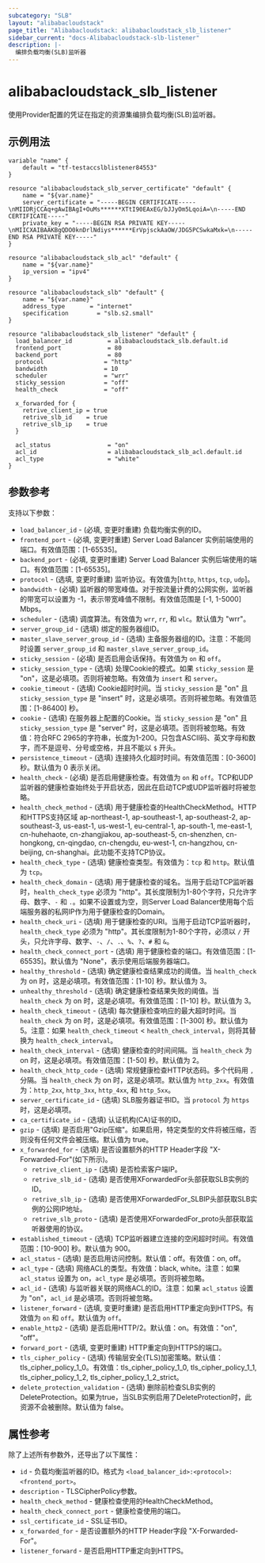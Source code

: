 ```yaml
---
subcategory: "SLB"
layout: "alibabacloudstack"
page_title: "Alibabacloudstack: alibabacloudstack_slb_listener"
sidebar_current: "docs-Alibabacloudstack-slb-listener"
description: |- 
  编排负载均衡(SLB)监听器
---
```


# alibabacloudstack_slb_listener

使用Provider配置的凭证在指定的资源集编排负载均衡(SLB)监听器。

## 示例用法

```hcl
variable "name" {
    default = "tf-testaccslblistener84553"
}

resource "alibabacloudstack_slb_server_certificate" "default" {
	name = "${var.name}"
	server_certificate = "-----BEGIN CERTIFICATE-----\nMIIDRjCCAq+gAwIBAgI+OuMs******XTtI90EAxEG/bJJyOm5LqoiA=\n-----END CERTIFICATE-----"
	private_key = "-----BEGIN RSA PRIVATE KEY-----\nMIICXAIBAAKBgQDO0knDrlNdiys******ErVpjsckAaOW/JDG5PCSwkaMxk=\n-----END RSA PRIVATE KEY-----"
}

resource "alibabacloudstack_slb_acl" "default" {
	name = "${var.name}"
	ip_version = "ipv4"
}

resource "alibabacloudstack_slb" "default" {
	name = "${var.name}"
	address_type       = "internet"
	specification        = "slb.s2.small"
}

resource "alibabacloudstack_slb_listener" "default" {
  load_balancer_id          = alibabacloudstack_slb.default.id
  frontend_port             = 80
  backend_port              = 80
  protocol                 = "http"
  bandwidth                = 10
  scheduler                = "wrr"
  sticky_session           = "off"
  health_check             = "off"

  x_forwarded_for {
    retrive_client_ip = true
    retrive_slb_id    = true
    retrive_slb_ip    = true
  }

  acl_status                = "on"
  acl_id                    = alibabacloudstack_slb_acl.default.id
  acl_type                  = "white"
}
```

## 参数参考

支持以下参数：

  * `load_balancer_id` - (必填, 变更时重建) 负载均衡实例的ID。
  * `frontend_port` - (必填, 变更时重建) Server Load Balancer 实例前端使用的端口。有效值范围：[1-65535]。
  * `backend_port` - (必填, 变更时重建) Server Load Balancer 实例后端使用的端口。有效值范围：[1-65535]。
  * `protocol` - (选填, 变更时重建) 监听协议。有效值为[`http`, `https`, `tcp`, `udp`]。
  * `bandwidth` - (必填) 监听器的带宽峰值。对于按流量计费的公网实例，监听器的带宽可以设置为 -1，表示带宽峰值不限制。有效值范围是 [-1, 1-5000] Mbps。
  * `scheduler` - (选填) 调度算法。有效值为 `wrr`, `rr`, 和 `wlc`。默认值为 "wrr"。
  * `server_group_id` - (选填) 绑定的服务器组ID。
  * `master_slave_server_group_id` - (选填) 主备服务器组的ID。注意：不能同时设置 `server_group_id` 和 `master_slave_server_group_id`。
  * `sticky_session` - (必填) 是否启用会话保持。有效值为 `on` 和 `off`。
  * `sticky_session_type` - (选填) 处理Cookie的模式。如果 `sticky_session` 是 "on"，这是必填项。否则将被忽略。有效值为 `insert` 和 `server`。
  * `cookie_timeout` - (选填) Cookie超时时间。当 `sticky_session` 是 "on" 且 `sticky_session_type` 是 "insert" 时，这是必填项。否则将被忽略。有效值范围：[1-86400] 秒。
  * `cookie` - (选填) 在服务器上配置的Cookie。当 `sticky_session` 是 "on" 且 `sticky_session_type` 是 "server" 时，这是必填项。否则将被忽略。有效值：符合RFC 2965的字符串，长度为1-200。只包含ASCII码、英文字母和数字，而不是逗号、分号或空格，并且不能以 `$` 开头。
  * `persistence_timeout` - (选填) 连接持久化超时时间。有效值范围：[0-3600] 秒。默认值为 0 表示关闭。
  * `health_check` - (必填) 是否启用健康检查。有效值为 `on` 和 `off`。TCP和UDP监听器的健康检查始终处于开启状态，因此在启动TCP或UDP监听器时将被忽略。
  * `health_check_method` - (选填) 用于健康检查的HealthCheckMethod。HTTP和HTTPS支持区域 ap-northeast-1, ap-southeast-1, ap-southeast-2, ap-southeast-3, us-east-1, us-west-1, eu-central-1, ap-south-1, me-east-1, cn-huhehaote, cn-zhangjiakou, ap-southeast-5, cn-shenzhen, cn-hongkong, cn-qingdao, cn-chengdu, eu-west-1, cn-hangzhou, cn-beijing, cn-shanghai。此功能不支持TCP协议。
  * `health_check_type` - (选填) 健康检查类型。有效值为：`tcp` 和 `http`。默认值为 `tcp`。
  * `health_check_domain` - (选填) 用于健康检查的域名。当用于启动TCP监听器时，`health_check_type` 必须为 "http"。其长度限制为1-80个字符，只允许字母、数字、`-` 和 `.`。如果不设置或为空，则Server Load Balancer使用每个后端服务器的私网IP作为用于健康检查的Domain。
  * `health_check_uri` - (选填) 用于健康检查的URI。当用于启动TCP监听器时，`health_check_type` 必须为 "http"。其长度限制为1-80个字符，必须以 `/` 开头，只允许字母、数字、`-`、`/`、`.`、`%`、`?`、`#` 和 `&`。
  * `health_check_connect_port` - (选填) 用于健康检查的端口。有效值范围：[1-65535]。默认值为 "None"，表示使用后端服务器端口。
  * `healthy_threshold` - (选填) 确定健康检查结果成功的阈值。当 `health_check` 为 on 时，这是必填项。有效值范围：[1-10] 秒。默认值为 3。
  * `unhealthy_threshold` - (选填) 确定健康检查结果失败的阈值。当 `health_check` 为 on 时，这是必填项。有效值范围：[1-10] 秒。默认值为 3。
  * `health_check_timeout` - (选填) 每次健康检查响应的最大超时时间。当 `health_check` 为 on 时，这是必填项。有效值范围：[1-300] 秒。默认值为 5。注意：如果 `health_check_timeout` < `health_check_interval`，则将其替换为 `health_check_interval`。
  * `health_check_interval` - (选填) 健康检查的时间间隔。当 `health_check` 为 on 时，这是必填项。有效值范围：[1-50] 秒。默认值为 2。
  * `health_check_http_code` - (选填) 常规健康检查HTTP状态码。多个代码用 `,` 分隔。当 `health_check` 为 on 时，这是必填项。默认值为 `http_2xx`。有效值为：`http_2xx`, `http_3xx`, `http_4xx`, 和 `http_5xx`。
  * `server_certificate_id` - (选填) SLB服务器证书ID。当 `protocol` 为 `https` 时，这是必填项。
  * `ca_certificate_id` - (选填) 认证机构(CA)证书的ID。
  * `gzip` - (选填) 是否启用"Gzip压缩"。如果启用，特定类型的文件将被压缩，否则没有任何文件会被压缩。默认值为 true。
  * `x_forwarded_for` - (选填) 是否设置额外的HTTP Header字段 "X-Forwarded-For"(如下所示)。
    * `retrive_client_ip` - (选填) 是否检索客户端IP。
    * `retrive_slb_id` - (选填) 是否使用XForwardedFor头部获取SLB实例的ID。
    * `retrive_slb_ip` - (选填) 是否使用XForwardedFor_SLBIP头部获取SLB实例的公网IP地址。
    * `retrive_slb_proto` - (选填) 是否使用XForwardedFor_proto头部获取监听器使用的协议。
  * `established_timeout` - (选填) TCP监听器建立连接的空闲超时时间。有效值范围：[10-900] 秒。默认值为 900。
  * `acl_status` - (选填) 是否启用访问控制。默认值：off。有效值：on, off。
  * `acl_type` - (选填) 网络ACL的类型。有效值：black, white。注意：如果 `acl_status` 设置为 on，`acl_type` 是必填项。否则将被忽略。
  * `acl_id` - (选填) 与监听器关联的网络ACL的ID。注意：如果 `acl_status` 设置为 "on"，`acl_id` 是必填项。否则将被忽略。
  * `listener_forward` - (选填, 变更时重建) 是否启用HTTP重定向到HTTPS。有效值为 `on` 和 `off`。默认值为 `off`。
  * `enable_http2` - (选填) 是否启用HTTP/2。默认值：on。有效值："on", "off"。
  * `forward_port` - (选填, 变更时重建) HTTP重定向到HTTPS的端口。
  * `tls_cipher_policy` - (选填) 传输层安全(TLS)加密策略。默认值：tls_cipher_policy_1_0。有效值：tls_cipher_policy_1_0, tls_cipher_policy_1_1, tls_cipher_policy_1_2, tls_cipher_policy_1_2_strict。
  * `delete_protection_validation` - (选填) 删除前检查SLB实例的DeleteProtection。如果为true，当SLB实例启用了DeleteProtection时，此资源不会被删除。默认值为 false。

## 属性参考

除了上述所有参数外，还导出了以下属性：

  * `id` - 负载均衡监听器的ID。格式为 `<load_balancer_id>:<protocol>:<frontend_port>`。
  * `description` - TLSCipherPolicy参数。
  * `health_check_method` - 健康检查使用的HealthCheckMethod。
  * `health_check_connect_port` - 健康检查使用的端口。
  * `ssl_certificate_id` - SSL证书ID。
  * `x_forwarded_for` - 是否设置额外的HTTP Header字段 "X-Forwarded-For"。
  * `listener_forward` - 是否启用HTTP重定向到HTTPS。